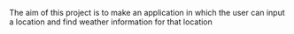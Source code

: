 The aim of this project is to make an application in which the user can input a location and find weather information for that location